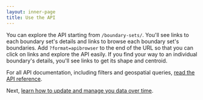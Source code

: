 ```yaml
---
layout: inner-page
title: Use the API
---
```


You can explore the API starting from `/boundary-sets/`. You'll see links to each boundary set's details and links to browse each boundary set's boundaries. Add `?format=apibrowser` to the end of the URL so that you can click on links and explore the API easily. If you find your way to an individual boundary's details, you'll see links to get its shape and centroid.

For all API documentation, including filters and geospatial queries, <a href="{{ site.baseurl }}/docs/reference/">read the API reference</a>.

Next, <a href="{{ site.baseurl }}/docs/manage/">learn how to update and manage you data over time</a>.
